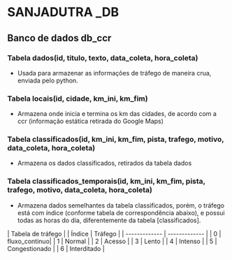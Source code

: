 # SANJADUTRA _DB

## Banco de dados db_ccr

### Tabela dados(id, titulo, texto, data_coleta, hora_coleta)
- Usada para armazenar as informações de tráfego de maneira crua, enviada pelo python.

### Tabela locais(id, cidade, km_ini, km_fim)
- Armazena onde inicia e termina os km das cidades, de acordo com a ccr (informação estática retirada do Google Maps)

### Tabela classificados(id, km_ini, km_fim, pista, trafego, motivo, data_coleta, hora_coleta)
- Armazena os dados classificados, retirados da tabela dados

### Tabela classificados_temporais(id, km_ini, km_fim, pista, trafego, motivo, data_coleta, hora_coleta)
- Armazena dados semelhantes da tabela classificados, porém, o tráfego está com índice (conforme tabela de correspondência abaixo), e possui todas as horas do dia, diferentemente da tabela [classificados].

|       Tabela de tráfego       |
| Índice        | Tráfego       | 
| ------------- | ------------- | 
| 0             | fluxo_continuo| 
| 1             | Normal        | 
| 2             | Acesso        | 
| 3             | Lento         | 
| 4             | Intenso       |
| 5             | Congestionado |
| 6             | Interditado   |